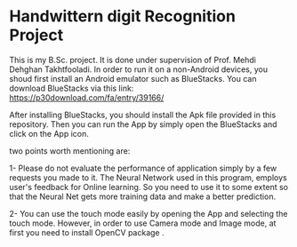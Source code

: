 Handwittern digit Recognition Project
=======
This is my B.Sc. project. It is done under supervision of Prof. Mehdi Dehghan Takhtfooladi. In order to run it on a non-Android devices, you shoud first install an Android emulator such as BlueStacks.
You can download BlueStacks via this link: https://p30download.com/fa/entry/39166/ 

After installing BlueStacks, you should install the Apk file provided in this repository. Then you can run the App by simply open the BlueStacks
and click on the App icon. 

two points worth mentioning are:

1- Please do not evaluate the performance of application simply by a few requests you made to it. The Neural Network used in this program,
employs user's feedback for Online learning. So you need to use it to some extent so that the Neural Net gets more training data and make a 
better prediction. 

2- You can use the touch mode easily by opening the App and selecting the touch mode. However, in order to use Camera mode and Image mode, at first you need to
install OpenCV package .   
